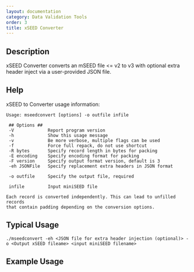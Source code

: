 ```yaml
---
layout: documentation
category: Data Validation Tools
order: 3
title: xSEED Converter
---
```


## Description

xSEED Converter converts an mSEED file <= v2 to v3 with optional extra header inject via a user-provided JSON file.

## Help

xSEED to Converter usage information:

```
Usage: mseedconvert [options] -o outfile infile

 ## Options ##
 -V             Report program version
 -h             Show this usage message
 -v             Be more verbose, multiple flags can be used
 -f             Force full repack, do not use shortcut
 -R bytes       Specify record length in bytes for packing
 -E encoding    Specify encoding format for packing
 -F version     Specify output format version, default is 3
 -eh JSONFile   Specify replacement extra headers in JSON format

 -o outfile     Specify the output file, required

 infile         Input miniSEED file

Each record is converted independently. This can lead to unfilled records
that contain padding depending on the conversion options.
```

## Typical Usage

```./mseedconvert -eh <JSON file for extra header injection (optional)> -o <Output xSEED fileame> <input miniSEED filename>```

## Example Usage